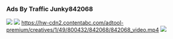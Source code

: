 ### Ads By Traffic Junky842068
![](https://hw-cdn2.contentabc.com/adtool-premium/creatives/1/49/800432/842068/842068_video.webp)
![](https://hw-cdn2.contentabc.com/adtool-premium/creatives/1/49/800432/842068/842068_video.gif)
https://hw-cdn2.contentabc.com/adtool-premium/creatives/1/49/800432/842068/842068_video.mp4
![](https://hw-cdn2.contentabc.com/adtool-premium/creatives/1/49/800432/842068/842068_video.gif)
